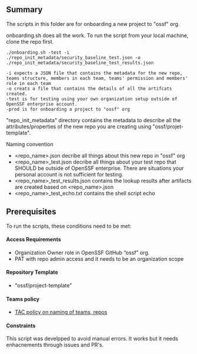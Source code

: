 ## Summary
The scripts in this folder are for onboarding a new project to "ossf" org. 

onboarding.sh does all the work. To run the script from your local machine, clone the repo first. 
```
./onboarding.sh -test -i ./repo_init_metadata/security_baseline_test.json -o ./repo_init_metadata/security_baseline_test_results.json

-i expects a JSON file that contains the metadata for the new repo, teams structure, members in each team, teams' permission and members' role in each team
-o creats a file that contains the details of all the artifcats created.
-test is for testing using your own organization setup outside of OpenSSF enterprise account.
-prod is for onboarding a project to "ossf" org
```
"repo_init_metadata" directory contains the metadata to describe all the attributes/properties of the new repo you are creating using "ossf/projet-template".

Naming convention
* <repo_name>.json  decribe all things about this new repo in "ossf" org
* <repo_name>_test.json decribe all things about your test repo that SHOULD be outside of OpenSSF enterprise. There are situations your personal account is not sufficient for testing.  
* <repo_name>_test_results.json contains the lookup results after artifacts are created based on <repo_name>.json
* <repo_name>_test_echo.txt contains the shell script echo

## Prerequisites
To run the scripts, these conditions need to be met:
#### Access Requirements
* Organization Owner role in OpenSSF GitHub “ossf” org.
* PAT with repo admin access and it needs to be an organization scope
#### Repository Template
* "ossf/project-template" 
#### Teams policy
* [TAC policy on naming of teams, repos](https://github.com/ossf/tac/blob/main/policies/access.md)

#### Constraints
This script was develpped to avoid manual errors. It works but it needs enhacnements through issues and PR's. 



